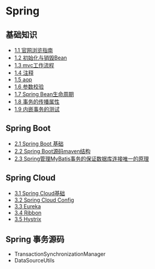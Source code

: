 # Spring

## 基础知识

- [1.1 官网浏览指南](1.1_官网浏览指南.md)
- [1.2 初始化与销毁Bean](1.2_初始化与销毁Bean.md)
- [1.3 mvc工作流程](1.3_mvc工作流程.md)
- [1.4 注释](1.4_注释.md)
- [1.5 aop](1.5_aop.md)
- [1.6 参数校验](1.6_参数校验.md)
- [1.7 Spring Bean生命周期](1.7_springbean生命周期.md)
- [1.8 事务的传播属性](1.8_事务的传播属性.md)
- [1.9 内嵌事务的测试](1.9_内嵌事务的测试.md)

## Spring Boot

- [2.1 Spring Boot 基础](2.1_spring-boot.md)
- [2.2 Spring Boot源码maven结构](2.2_spring-boot源码maven结构.md)
- [2.3 Spring管理MyBatis事务的保证数据库连接唯一的原理](2.3_spring管理mybatis事务的保证数据库连接唯一的原理.md)

## Spring Cloud

- [3.1 Spring Cloud基础](3.1_spring-cloud.md)
- [3.2 Spring Cloud Config](3.2_spring-cloud-config.md)
- [3.3 Eureka](3.3_eureka.md)
- [3.4 Ribbon](3.4_spring-cloud-ribbon.md)
- [3.5 Hystrix](3.5_hystrix.md)

## Spring 事务源码

- TransactionSynchronizationManager
- DataSourceUtils